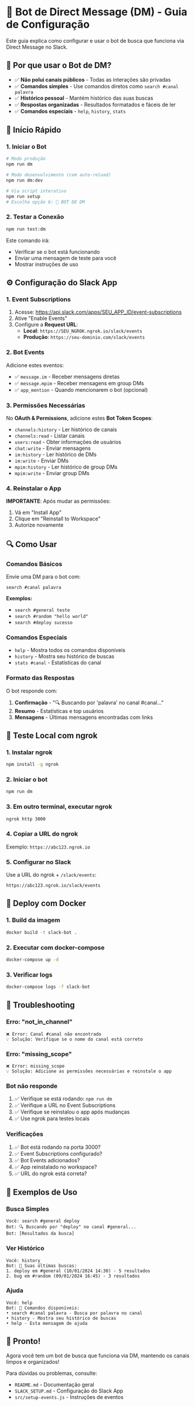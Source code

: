 # 💬 Bot de Direct Message (DM) - Guia de Configuração

Este guia explica como configurar e usar o bot de busca que funciona via Direct Message no Slack.

## 🎯 Por que usar o Bot de DM?

- ✅ **Não polui canais públicos** - Todas as interações são privadas
- ✅ **Comandos simples** - Use comandos diretos como `search #canal palavra`
- ✅ **Histórico pessoal** - Mantém histórico das suas buscas
- ✅ **Respostas organizadas** - Resultados formatados e fáceis de ler
- ✅ **Comandos especiais** - `help`, `history`, `stats`

## 🚀 Início Rápido

### 1. Iniciar o Bot

```bash
# Modo produção
npm run dm

# Modo desenvolvimento (com auto-reload)
npm run dm:dev

# Via script interativo
npm run setup
# Escolha opção 6: 💬 BOT DE DM
```

### 2. Testar a Conexão

```bash
npm run test:dm
```

Este comando irá:
- Verificar se o bot está funcionando
- Enviar uma mensagem de teste para você
- Mostrar instruções de uso

## ⚙️ Configuração do Slack App

### 1. Event Subscriptions

1. Acesse: https://api.slack.com/apps/SEU_APP_ID/event-subscriptions
2. Ative "Enable Events"
3. Configure a **Request URL**:
   - **Local**: `https://SEU_NGROK.ngrok.io/slack/events`
   - **Produção**: `https://seu-dominio.com/slack/events`

### 2. Bot Events

Adicione estes eventos:

- ✅ `message.im` - Receber mensagens diretas
- ✅ `message.mpim` - Receber mensagens em group DMs
- ✅ `app_mention` - Quando mencionarem o bot (opcional)

### 3. Permissões Necessárias

No **OAuth & Permissions**, adicione estes **Bot Token Scopes**:

- `channels:history` - Ler histórico de canais
- `channels:read` - Listar canais
- `users:read` - Obter informações de usuários
- `chat:write` - Enviar mensagens
- `im:history` - Ler histórico de DMs
- `im:write` - Enviar DMs
- `mpim:history` - Ler histórico de group DMs
- `mpim:write` - Enviar group DMs

### 4. Reinstalar o App

**IMPORTANTE**: Após mudar as permissões:

1. Vá em "Install App"
2. Clique em "Reinstall to Workspace"
3. Autorize novamente

## 🔍 Como Usar

### Comandos Básicos

Envie uma DM para o bot com:

```
search #canal palavra
```

**Exemplos:**
- `search #general teste`
- `search #random "hello world"`
- `search #deploy sucesso`

### Comandos Especiais

- `help` - Mostra todos os comandos disponíveis
- `history` - Mostra seu histórico de buscas
- `stats #canal` - Estatísticas do canal

### Formato das Respostas

O bot responde com:

1. **Confirmação** - "🔍 Buscando por 'palavra' no canal #canal..."
2. **Resumo** - Estatísticas e top usuários
3. **Mensagens** - Últimas mensagens encontradas com links

## 🧪 Teste Local com ngrok

### 1. Instalar ngrok

```bash
npm install -g ngrok
```

### 2. Iniciar o bot

```bash
npm run dm
```

### 3. Em outro terminal, executar ngrok

```bash
ngrok http 3000
```

### 4. Copiar a URL do ngrok

Exemplo: `https://abc123.ngrok.io`

### 5. Configurar no Slack

Use a URL do ngrok + `/slack/events`:
```
https://abc123.ngrok.io/slack/events
```

## 🐳 Deploy com Docker

### 1. Build da imagem

```bash
docker build -t slack-bot .
```

### 2. Executar com docker-compose

```bash
docker-compose up -d
```

### 3. Verificar logs

```bash
docker-compose logs -f slack-bot
```

## 🔧 Troubleshooting

### Erro: "not_in_channel"

```
❌ Error: Canal #canal não encontrado
💡 Solução: Verifique se o nome do canal está correto
```

### Erro: "missing_scope"

```
❌ Error: missing_scope
💡 Solução: Adicione as permissões necessárias e reinstale o app
```

### Bot não responde

1. ✅ Verifique se está rodando: `npm run dm`
2. ✅ Verifique a URL no Event Subscriptions
3. ✅ Verifique se reinstalou o app após mudanças
4. ✅ Use ngrok para testes locais

### Verificações

1. ✅ Bot está rodando na porta 3000?
2. ✅ Event Subscriptions configurado?
3. ✅ Bot Events adicionados?
4. ✅ App reinstalado no workspace?
5. ✅ URL do ngrok está correta?

## 📱 Exemplos de Uso

### Busca Simples

```
Você: search #general deploy
Bot: 🔍 Buscando por "deploy" no canal #general...
Bot: [Resultados da busca]
```

### Ver Histórico

```
Você: history
Bot: 📝 Suas últimas buscas:
1. deploy em #general (10/01/2024 14:30) - 5 resultados
2. bug em #random (09/01/2024 16:45) - 3 resultados
```

### Ajuda

```
Você: help
Bot: 🤖 Comandos disponíveis:
• search #canal palavra - Busca por palavra no canal
• history - Mostra seu histórico de buscas
• help - Esta mensagem de ajuda
```

## 🎉 Pronto!

Agora você tem um bot de busca que funciona via DM, mantendo os canais limpos e organizados!

Para dúvidas ou problemas, consulte:
- `README.md` - Documentação geral
- `SLACK_SETUP.md` - Configuração do Slack App
- `src/setup-events.js` - Instruções de eventos



